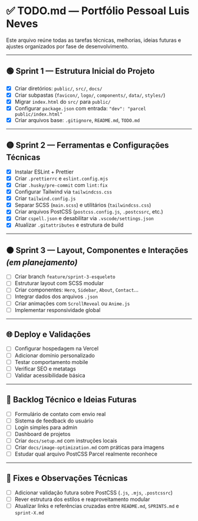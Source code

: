 # ✅ TODO.md — Portfólio Pessoal Luis Neves

Este arquivo reúne todas as tarefas técnicas, melhorias, ideias futuras e ajustes organizados por fase de desenvolvimento.

---

## 🟢 Sprint 1 — Estrutura Inicial do Projeto

- [x] Criar diretórios: `public/`, `src/`, `docs/`
- [x] Criar subpastas (`favicon/`, `logo/`, `components/`, `data/`, `styles/`)
- [x] Migrar `index.html` do `src/` para `public/`
- [x] Configurar `package.json` com entrada:
  `"dev": "parcel public/index.html"`
- [x] Criar arquivos base: `.gitignore`, `README.md`, `TODO.md`

---

## 🟡 Sprint 2 — Ferramentas e Configurações Técnicas

- [x] Instalar ESLint + Prettier
- [x] Criar `.prettierrc` e `eslint.config.mjs`
- [x] Criar `.husky/pre-commit` com `lint:fix`
- [x] Configurar Tailwind via `tailwindcss.css`
- [x] Criar `tailwind.config.js`
- [x] Separar SCSS (`main.scss`) e utilitários (`tailwindcss.css`)
- [x] Criar arquivos PostCSS (`postcss.config.js`, `.postcssrc`, etc.)
- [x] Criar `cspell.json` e desabilitar via `.vscode/settings.json`
- [x] Atualizar `.gitattributes` e estrutura de build

---

## 🟠 Sprint 3 — Layout, Componentes e Interações *(em planejamento)*

- [ ] Criar branch `feature/sprint-3-esqueleto`
- [ ] Estruturar layout com SCSS modular
- [ ] Criar componentes: `Hero`, `Sidebar`, `About`, `Contact`...
- [ ] Integrar dados dos arquivos `.json`
- [ ] Criar animações com `ScrollReveal` ou `Anime.js`
- [ ] Implementar responsividade global

---

## 🌐 Deploy e Validações

- [ ] Configurar hospedagem na Vercel
- [ ] Adicionar domínio personalizado
- [ ] Testar comportamento mobile
- [ ] Verificar SEO e metatags
- [ ] Validar acessibilidade básica

---

## 🧠 Backlog Técnico e Ideias Futuras

- [ ] Formulário de contato com envio real
- [ ] Sistema de feedback do usuário
- [ ] Login simples para admin
- [ ] Dashboard de projetos
- [ ] Criar `docs/setup.md` com instruções locais
- [ ] Criar `docs/image-optimization.md` com práticas para imagens
- [ ] Estudar qual arquivo PostCSS Parcel realmente reconhece

---

## 🔧 Fixes e Observações Técnicas

- [ ] Adicionar validação futura sobre PostCSS (`.js`, `.mjs`, `.postcssrc`)
- [ ] Rever estrutura dos estilos e reaproveitamento modular
- [ ] Atualizar links e referências cruzadas entre `README.md`, `SPRINTS.md` e `sprint-X.md`
